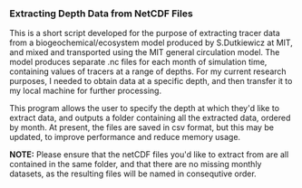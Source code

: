 <h3> Extracting Depth Data from NetCDF Files </h3>

This is a short script developed for the purpose of extracting tracer data from a biogeochemical/ecosystem model produced by S.Dutkiewicz at MIT, and mixed and transported using the MIT general circulation model. The model produces separate .nc files for each month of simulation time, containing values of tracers at a range of depths. For my current research purposes, I needed to obtain data at a specific depth, and then transfer it to my local machine for further processing. 

This program allows the user to specify the depth at which they'd like to extract data, and outputs a folder containing all the extracted data, ordered by month. At present, the files are saved in csv format, but this may be  updated, to improve performance and reduce memory usage.

<b>NOTE:</b> Please ensure that the netCDF files you'd like to extract from are all contained in the same folder, and that there are no missing monthly datasets, as the resulting files will be named in consequtive order. 
